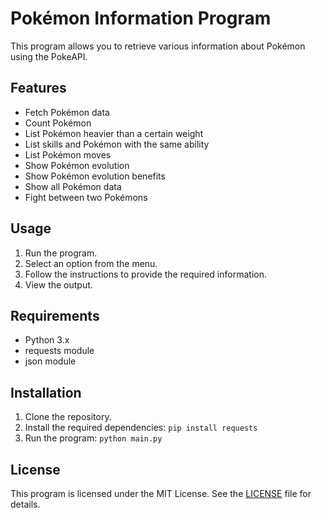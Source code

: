 # Pokémon Information Program

This program allows you to retrieve various information about Pokémon using the PokeAPI.

## Features

- Fetch Pokémon data
- Count Pokémon
- List Pokémon heavier than a certain weight
- List skills and Pokémon with the same ability
- List Pokémon moves
- Show Pokémon evolution
- Show Pokémon evolution benefits
- Show all Pokémon data
- Fight between two Pokémons

## Usage

1. Run the program.
2. Select an option from the menu.
3. Follow the instructions to provide the required information.
4. View the output.

## Requirements

- Python 3.x
- requests module
- json module

## Installation

1. Clone the repository.
2. Install the required dependencies: `pip install requests`
3. Run the program: `python main.py`

## License

This program is licensed under the MIT License. See the [LICENSE](LICENSE) file for details.

